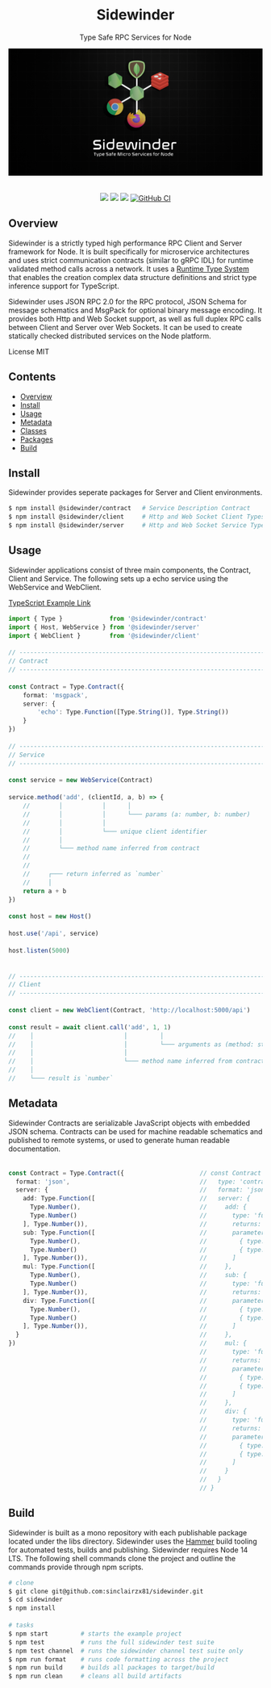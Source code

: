 <div align='center'>

<h1>Sidewinder</h1>

<p>Type Safe RPC Services for Node</p>

<img src='./build/assets/sidewinder.png' />

<br />
<br />

[<img src="https://img.shields.io/npm/v/@sidewinder/contract?label=%40sidewinder%2Fcontract">](https://www.npmjs.com/package/@sidewinder/contract)
[<img src="https://img.shields.io/npm/v/@sidewinder/client?label=%40sidewinder%2Fclient">](https://www.npmjs.com/package/@sidewinder/client) 
[<img src="https://img.shields.io/npm/v/@sidewinder/server?label=%40sidewinder%2Fserver">](https://www.npmjs.com/package/@sidewinder/server)
[![GitHub CI](https://github.com/sinclairzx81/sidewinder/workflows/GitHub%20CI/badge.svg)](https://github.com/sinclairzx81/sidewinder/actions)

</div>

## Overview

Sidewinder is a strictly typed high performance RPC Client and Server framework for Node. It is built specifically for microservice architectures and uses strict communication contracts (similar to gRPC IDL) for runtime validated method calls across a network. It uses a [Runtime Type System](https://github.com/sinclairzx81/typebox) that enables the creation complex data structure definitions and strict type inference support for TypeScript.

Sidewinder uses JSON RPC 2.0 for the RPC protocol, JSON Schema for message schematics and MsgPack for optional binary message encoding. It provides both Http and Web Socket support, as well as full duplex RPC calls between Client and Server over Web Sockets. It can be used to create statically checked distributed services on the Node platform.

License MIT

## Contents

- [Overview](#Overview)
- [Install](#Install)
- [Usage](#Usage)
- [Metadata](#Metadata)
- [Classes](#Classes)
- [Packages](#Packages)
- [Build](#Build)

## Install

Sidewinder provides seperate packages for Server and Client environments.

```bash
$ npm install @sidewinder/contract   # Service Description Contract
$ npm install @sidewinder/client     # Http and Web Socket Client Types
$ npm install @sidewinder/server     # Http and Web Socket Service Types
```

## Usage

Sidewinder applications consist of three main components, the Contract, Client and Service. The following sets up a echo service using the WebService and WebClient.

[TypeScript Example Link](https://www.typescriptlang.org/play?#code/JYWwDg9gTgLgBAbzgFQJ5gKZwL5wGZQQhwDkAAgM7AAmGA7sAHa1QD0AxhIzFAIbswSAKFCRYiOAHUMAIwDKGKADdg7LLgJFSlGvSYtWFRUsXDR0eEmkyAwgBtgGbjnyFi5KrQbNFHB08EhIVZWOABaCMio6JjYuPiExPjg0JsuHn4YFPCk3Lz8gqigzkYKeDTuPgE4AF4UdAwAOgqMgQAKBCE4brgjZUUALkQuntGSXmpqEiG0TEaAMQBXRgFgLjaAbVmmgDlFkBlFNoBKABp6ub2Do+OAXXPtxqvDqBPjke7sIWx37ML-gGAsLZBTKVQYP5AqHQuLFLhlXrGcG1OCMehSWSglRqNotKowX59bFNEAYGAACwg1Da40mJHObXY-m4AElqOdeOcZMdagA+YajEKjUYAH2F4rFwpFHzgQvFcEl8u6ip6AGpInAwLw+CAKHA2rwhox9i8uUaTYp3oLQvKVbaZXKJUq1RrlsAAI6LLBMxzOXTcYB4RxQB02iWhpXqiJwUkUqmo3ikuBMPCKKAYaiuLQlVpZa2hiOjKNhODpmCLKCMZOMVNQdOZ3h6gAGxuuUCbhZ60tGZYrVd4cFVcBkcG+vyFMMnU+y9l9WQnU8XQLhpXgPoCKLRdAxtmZMFx6Xx5xI5JgMDAAxCjWvjRIvxKCPTFEWdngdV4dF4wDXe8a7F4dh2DSExTOcACM4HvI6CrOrBTpKtK0F2nBzrIS60bagA5vsAR6o2+qxpS1BDGUUBMJhHLmm2ZqohaUBQWGMEoShYrZF2zEocWMZkkRCZJimaYZlmxA5vibHKuJg4ak+L7wMAzati8TZAA)

```typescript
import { Type }             from '@sidewinder/contract'
import { Host, WebService } from '@sidewinder/server'
import { WebClient }        from '@sidewinder/client'

// ---------------------------------------------------------------------------
// Contract
// ---------------------------------------------------------------------------

const Contract = Type.Contract({
    format: 'msgpack',
    server: {
        'echo': Type.Function([Type.String()], Type.String())
    }
})

// ---------------------------------------------------------------------------
// Service
// ---------------------------------------------------------------------------

const service = new WebService(Contract)

service.method('add', (clientId, a, b) => {
    //        │           │      │
    //        │           │      └─── params (a: number, b: number)
    //        │           │
    //        │           └─── unique client identifier
    //        │
    //        └─── method name inferred from contract
    //
    //
    //     ┌─── return inferred as `number`
    //     │
    return a + b 
})

const host = new Host()

host.use('/api', service)

host.listen(5000)


// ---------------------------------------------------------------------------
// Client
// ---------------------------------------------------------------------------

const client = new WebClient(Contract, 'http://localhost:5000/api')

const result = await client.call('add', 1, 1)
//    │                         │         │
//    │                         │         └─── arguments as (method: string, a: number, b: number)
//    │                         │ 
//    │                         └─── method name inferred from contract
//    │
//    └─── result is `number`
```


## Metadata

Sidewinder Contracts are serializable JavaScript objects with embedded JSON schema. Contracts can be used for machine readable schematics and published to remote systems, or used to generate human readable documentation.

```typescript

const Contract = Type.Contract({                     // const Contract = {
  format: 'json',                                    //   type: 'contract',
  server: {                                          //   format: 'json',
    add: Type.Function([                             //   server: {
      Type.Number(),                                 //     add: {
      Type.Number()                                  //       type: 'function',
    ], Type.Number()),                               //       returns: { type: 'number' },
    sub: Type.Function([                             //       parameters: [
      Type.Number(),                                 //         { type: 'number' },
      Type.Number()                                  //         { type: 'number' }                                                  
    ], Type.Number()),                               //       ]
    mul: Type.Function([                             //     },
      Type.Number(),                                 //     sub: {
      Type.Number()                                  //       type: 'function',
    ], Type.Number()),                               //       returns: { type: 'number' },
    div: Type.Function([                             //       parameters: [
      Type.Number(),                                 //         { type: 'number' },
      Type.Number()                                  //         { type: 'number' }
    ], Type.Number()),                               //       ]
  }                                                  //     },                                                                   
})                                                   //     mul: {
                                                     //       type: 'function',
                                                     //       returns: { type: 'number' },
                                                     //       parameters: [
                                                     //         { type: 'number' },
                                                     //         { type: 'number' }
                                                     //       ]
                                                     //     },
                                                     //     div: {
                                                     //       type: 'function',
                                                     //       returns: { type: 'number' },
                                                     //       parameters: [
                                                     //         { type: 'number' },
                                                     //         { type: 'number' }
                                                     //       ]
                                                     //     }
                                                     //   }
                                                     // }
```

## Build

Sidewinder is built as a mono repository with each publishable package located under the libs directory. Sidewinder uses the [Hammer](https://github.com/sinclairzx81/hammer) build tooling for automated tests, builds and publishing. Sidewinder requires Node 14 LTS. The following shell commands clone the project and outline the commands provide through npm scripts.

```bash
# clone
$ git clone git@github.com:sinclairzx81/sidewinder.git
$ cd sidewinder
$ npm install

# tasks
$ npm start         # starts the example project
$ npm test          # runs the full sidewinder test suite
$ npm test channel  # runs the sidewinder channel test suite only
$ npm run format    # runs code formatting across the project
$ npm run build     # builds all packages to target/build
$ npm run clean     # cleans all build artifacts
```